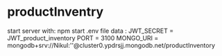 # productInventry

start server with: npm start
.env file data :
JWT_SECRET = JWT_product_inventory
PORT = 3100
MONGO_URI = mongodb+srv://Nikul:'<passwordAttachedWithMail>'@cluster0.ypdrsjj.mongodb.net/productInventory
